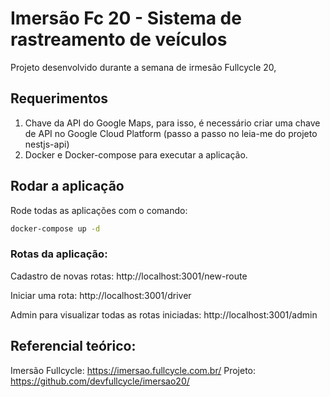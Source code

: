 # Imersão Fc 20 - Sistema de rastreamento de veículos

Projeto desenvolvido durante a semana de irmesão Fullcycle 20, 

## Requerimentos

1. Chave da API do Google Maps, para isso, é necessário criar uma chave de API no Google Cloud Platform (passo a passo no leia-me do projeto nestjs-api)
2. Docker e Docker-compose para executar a aplicação.

## Rodar a aplicação

Rode todas as aplicações com o comando:

```bash
docker-compose up -d
```

### Rotas da aplicação:

Cadastro de novas rotas:
http://localhost:3001/new-route

Iniciar uma rota:
http://localhost:3001/driver

Admin para visualizar todas as rotas iniciadas:
http://localhost:3001/admin


## Referencial teórico:

Imersão Fullcycle: https://imersao.fullcycle.com.br/
Projeto: https://github.com/devfullcycle/imersao20/


